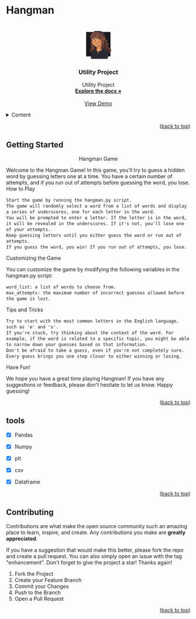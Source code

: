 # Hangman








<!-- PROJECT LOGO -->
<br />
<div align="center">
  <a href="https://github.com/Dizziolica/Hangman">
    <img src="/dizziolica.jpg" alt="Logo" width="80" height="80">
  </a>

  <h3 align="center">Utility Project</h3>

  <p align="center">
    Utility Project
    <br />
    <a href="https://github.com/Dizziolica/Hangman"><strong>Explore the docs »</strong></a>
    <br />
    <br />
    <a href="https://github.com/Dizziolica/Hangman">View Demo</a>
    
   
  </p>
</div>



<!-- TABLE OF CONTENTS -->
<details>
  <summary>Content</summary>
  <ol>
    <li>
      <a href="#about-the-project">About The Project</a>
      <ul>
        <li><a href="#built-with">Built With</a></li>
      </ul>
    </li>
    <li>
      <a href= "https://github.com/Dizziolica/Hangman" >Getting Started</a>
      <ul>
        <li><a href="#prerequisites">Prerequisites</a></li>
        <li><a href="#installation">Installation</a></li>
      </ul>
    </li>
    <li><a href="#usage">Usage</a></li>
    <li><a href="#tools">Roadmap</a></li>
    <li><a href="#contributing">Contributing</a></li>
    <li><a href="#license">License</a></li>
    <li><a href="#contact">Contact</a></li>
    <li><a href="#acknowledgments">Acknowledgments</a></li>
  </ol>
</details>





<p align="right">(<a href="#readme-top">back to top</a>)</p>





<!-- GETTING STARTED -->
## Getting Started

<p align="center">Hangman Game

Welcome to the Hangman Game! In this game, you'll try to guess a hidden word by guessing letters one at a time. You have a certain number of attempts, and if you run out of attempts before guessing the word, you lose.
How to Play

    Start the game by running the hangman.py script.
    The game will randomly select a word from a list of words and display a series of underscores, one for each letter in the word.
    You will be prompted to enter a letter. If the letter is in the word, it will be revealed in the underscores. If it's not, you'll lose one of your attempts.
    Keep guessing letters until you either guess the word or run out of attempts.
    If you guess the word, you win! If you run out of attempts, you lose.

Customizing the Game

You can customize the game by modifying the following variables in the hangman.py script:

    word_list: a list of words to choose from.
    max_attempts: the maximum number of incorrect guesses allowed before the game is lost.

Tips and Tricks

    Try to start with the most common letters in the English language, such as 'e' and 's'.
    If you're stuck, try thinking about the context of the word. For example, if the word is related to a specific topic, you might be able to narrow down your guesses based on that information.
    Don't be afraid to take a guess, even if you're not completely sure. Every guess brings you one step closer to either winning or losing.

Have Fun!

We hope you have a great time playing Hangman! If you have any suggestions or feedback, please don't hesitate to let us know. Happy guessing!
</p>

<p align="right">(<a href="#readme-top">back to top</a>)</p>



<!-- TOOLS -->
## tools

- [x] Pandas
- [x] Numpy
- [x] plt
- [x] csv
- [x] Dataframe
    



<p align="right">(<a href="#readme-top">back to top</a>)</p>



<!-- CONTRIBUTING -->
## Contributing

Contributions are what make the open source community such an amazing place to learn, inspire, and create. Any contributions you make are **greatly appreciated**.

If you have a suggestion that would make this better, please fork the repo and create a pull request. You can also simply open an issue with the tag "enhancement".
Don't forget to give the project a star! Thanks again!

1. Fork the Project
2. Create your Feature Branch 
3. Commit your Changes 
4. Push to the Branch 
5. Open a Pull Request

<p align="right">(<a href="#readme-top">back to top</a>)</p>
